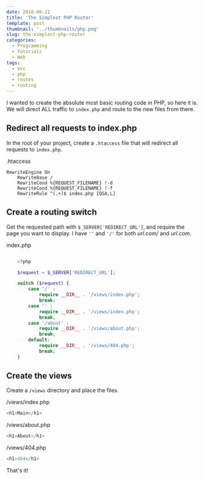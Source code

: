 ```yaml
---
date: 2018-06-21
title: 'The Simplest PHP Router'
template: post
thumbnail: '../thumbnails/php.png'
slug: the-simplest-php-router
categories:
  - Programming
  - Tutorials
  - Web
tags:
  - mvc
  - php
  - routes
  - routing
---
```


I wanted to create the absolute most basic routing code in PHP, so here it is. We will direct ALL traffic to `index.php` and route to the new files from there.

## Redirect all requests to index.php

In the root of your project, create a `.htaccess` file that will redirect all requests to `index.php`.

.htaccess

```apacheconf
RewriteEngine On
    RewriteBase /
    RewriteCond %{REQUEST_FILENAME} !-d
    RewriteCond %{REQUEST_FILENAME} !-f
    RewriteRule ^(.+)$ index.php [QSA,L]
```

## Create a routing switch

Get the requested path with `$_SERVER['REDIRECT_URL']`, and require the page you want to display. I have `''` and `'/'` for both _url.com/_ and _url.com_.

index.php

```php

    <?php

    $request = $_SERVER['REDIRECT_URL'];

    switch ($request) {
        case '/' :
            require __DIR__ . '/views/index.php';
            break;
        case '' :
            require __DIR__ . '/views/index.php';
            break;
        case '/about' :
            require __DIR__ . '/views/about.php';
            break;
        default:
            require __DIR__ . '/views/404.php';
            break;
    }
```

## Create the views

Create a `/views` directory and place the files.

/views/index.php

```php
<h1>Main</h1>
```

/views/about.php

```php
<h1>About</h1>
```

/views/404.php

```php
<h1>404</h1>
```

That's it!
